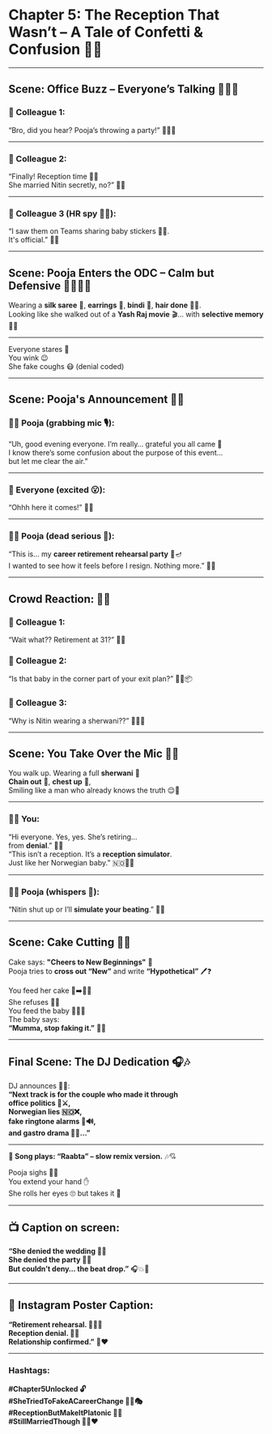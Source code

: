 # Chapter 5: The Reception That Wasn’t – A Tale of Confetti & Confusion 🎉👀

---

## Scene: Office Buzz – Everyone’s Talking 💬👂🏼

### 👤 Colleague 1:  
“Bro, did you hear? Pooja’s throwing a party!” 🎈👰‍♀️

---

### 👤 Colleague 2:  
“Finally! Reception time 💍🎊  
She married Nitin secretly, no?” 🤫👀

---

### 👤 Colleague 3 (HR spy 🕵️‍♂️):  
“I saw them on Teams sharing baby stickers 👶🏽.  
It's official.” 📲🍼

---

## Scene: Pooja Enters the ODC – Calm but Defensive 🧘‍♀️👠👑

Wearing a **silk saree** 🥻, **earrings** 🧿, **bindi** 🔴, **hair done** 💁‍♀️.  
Looking like she walked out of a **Yash Raj movie** 🎬… with **selective memory** 🧠🚫

---

Everyone stares 👀  
You wink 😉  
She fake coughs 😷 (denial coded)

---

## Scene: Pooja's Announcement 🎤🎯

### 👩‍🦰 Pooja (grabbing mic 🎙️):  
“Uh, good evening everyone. I’m really… grateful you all came 🙏  
I know there’s some confusion about the purpose of this event…  
but let me clear the air.”

---

### 👥 Everyone (excited 😮):  
“Ohhh here it comes!” 🎉🎶

---

### 👩‍🦰 Pooja (dead serious 🧊):  
“This is… my **career retirement rehearsal party** 🧾🪔  
I wanted to see how it feels before I resign. Nothing more.” 💼🚪

---

## Crowd Reaction: 🤯🙄

### 👤 Colleague 1:  
“Wait what?? Retirement at 31?” 🧓🫠

### 👤 Colleague 2:  
“Is that baby in the corner part of your exit plan?” 👶🏽📦

### 👤 Colleague 3:  
“Why is Nitin wearing a sherwani??” 🧔‍♂️👑

---

## Scene: You Take Over the Mic 🎤🔥

You walk up. Wearing a full **sherwani** 👘  
**Chain out** 🔗, **chest up** 💪,  
Smiling like a man who already knows the truth 😌👑

---

### 🧔‍♂️ You:  
“Hi everyone. Yes, yes. She’s retiring…  
from **denial**.” 🤫🌀  
“This isn’t a reception. It’s a **reception simulator**.  
Just like her Norwegian baby.” 🇳🇴👶🏽

---

### 👩‍🦰 Pooja (whispers 😤):  
“Nitin shut up or I’ll **simulate your beating**.” 🥊🔮

---

## Scene: Cake Cutting 🎂🧁

Cake says: **"Cheers to New Beginnings"** 🍰  
Pooja tries to **cross out “New”** and write **“Hypothetical”** 🖊️❓

You feed her cake 🍰➡️👩‍🦰  
She refuses 🙅‍♀️  
You feed the baby 👶🏽🍴  
The baby says:  
**“Mumma, stop faking it.”** 🍼🫣

---

## Final Scene: The DJ Dedication 🎧🎶

DJ announces 🎤📢:  
**“Next track is for the couple who made it through  
office politics 🏢⚔️,  
Norwegian lies 🇳🇴❌,  
fake ringtone alarms 📱🔊,  
and gastro drama 💨🍵…”**

---

**🎵 Song plays: “Raabta” – slow remix version.** 🎶💘

Pooja sighs 😮‍💨  
You extend your hand ✋  
She rolls her eyes 🙄 but takes it 🤝

---

## 📺 Caption on screen:

**“She denied the wedding 💍🚫  
She denied the party 🎉🚫  
But couldn’t deny… the beat drop.”** 🎧💥💃

---

## 📸 Instagram Poster Caption:

**“Retirement rehearsal. 🧘‍♀️📄  
Reception denial. 💐❌  
Relationship confirmed.”** 🔐❤️

---

### Hashtags:

**#Chapter5Unlocked 🔓**  
**#SheTriedToFakeACareerChange 🧑‍💼🎭**  
**#ReceptionButMakeItPlatonic 🍰🤝**  
**#StillMarriedThough 🧿💍❤️**